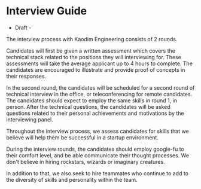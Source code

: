 # Interview Guide

- Draft - 

The interview process with Kaodim Engineering consists of 2 rounds. 

Candidates will first be given a written assessment which covers the technical stack related to the positions they will interviewing for. These assessments will take the average applicant up to 4 hours to complete. The candidates are encouraged to illustrate and provide proof of concepts in their responses. 

In the second round, the candidates will be scheduled for a second round of technical interview in the office, or teleconferencing for remote candidates. The candidates should expect to employ the same skills in round 1, in person. 
After the technical questions, the candidates will be asked questions related to their personal achievements and motivations by the interviewing panel. 

Throughout the interview process, we assess candidates for skills that we believe will help them be successful in a startup environment. 

During the interview rounds, the candidates should employ google-fu to their comfort level, and be able communicate their thought processes. We don't believe in hiring rockstars, wizards or imaginary creatures. 

In addition to that, we also seek to hire teammates who continue to add to the diversity of skills and personality within the team. 

<!-- 
We don't believe there's anything to gain by surprising candidates in an interview. Programmers don't typically code under pressure at real jobs. We want to see how you do when fully prepared, not when nervous. To that end, we list here the two types of questions we ask, how we evaluate them, common mistakes candidates make, and how they can avoid these mistakes. 
-->
